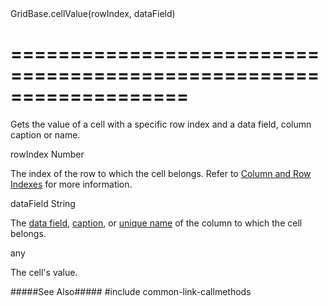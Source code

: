 <!--id-->GridBase.cellValue(rowIndex, dataField)<!--/id-->
===================================================================
===================================================================

<!--shortDescription-->
Gets the value of a cell with a specific row index and a data field, column caption or name.
<!--/shortDescription-->

<!--paramName1-->rowIndex<!--/paramName1-->
<!--paramType1-->Number<!--/paramType1-->
<!--paramDescription1-->
The index of the row to which the cell belongs. Refer to [Column and Row Indexes](/Documentation/Guide/Widgets/{WidgetName}/Columns/Column_and_Row_Indexes/) for more information.
<!--/paramDescription1-->

<!--paramName2-->dataField<!--/paramName2-->
<!--paramType2-->String<!--/paramType2-->
<!--paramDescription2-->
The [data field]({basewidgetpath}/Configuration/columns/#dataField), [caption]({basewidgetpath}/Configuration/columns/#caption), or [unique name]({basewidgetpath}/Configuration/columns/#name) of the column to which the cell belongs.
<!--/paramDescription2-->

<!--returnType-->any<!--/returnType-->
<!--returnDescription-->
The cell's value.
<!--/returnDescription-->

<!--fullDescription-->
#####See Also#####
#include common-link-callmethods
<!--/fullDescription-->